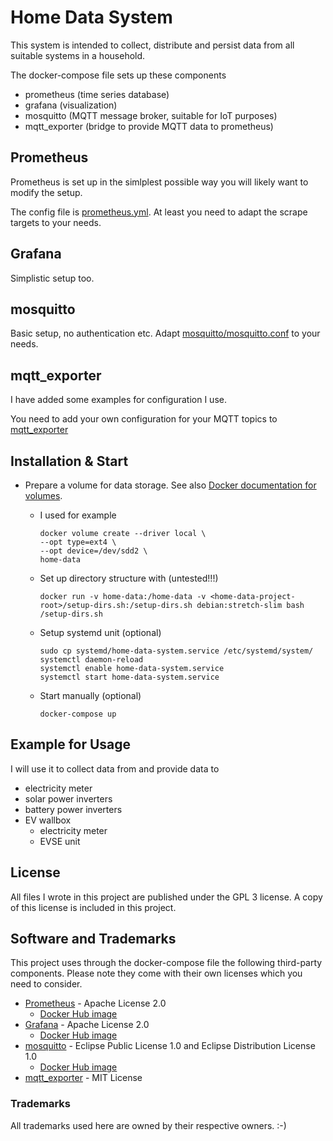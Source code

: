 # Home Data System

This system is intended to collect, distribute and persist data from all suitable systems in a household.

The docker-compose file sets up these components

* prometheus (time series database)
* grafana (visualization)
* mosquitto (MQTT message broker, suitable for IoT purposes)
* mqtt_exporter (bridge to provide MQTT data to prometheus)

## Prometheus

Prometheus is set up in the simlplest possible way you will likely want to modify the setup.

The config file is [prometheus.yml](prometheus.yml). At least you need to adapt the scrape targets to your needs.

## Grafana

Simplistic setup too.

## mosquitto

Basic setup, no authentication etc. Adapt [mosquitto/mosquitto.conf](mosquitto/mosquitto.conf) to your needs.

## mqtt_exporter

I have added some examples for configuration I use.

You need to add your own configuration for your MQTT topics to [mqtt_exporter](mqtt_exporter/config)

## Installation & Start

* Prepare a volume for data storage. See also [Docker documentation for volumes](https://docs.docker.com/storage/volumes/).
  * I used for example 

    ```
    docker volume create --driver local \
    --opt type=ext4 \
    --opt device=/dev/sdd2 \
    home-data
    ```

  * Set up directory structure with (untested!!!)

    ```
    docker run -v home-data:/home-data -v <home-data-project-root>/setup-dirs.sh:/setup-dirs.sh debian:stretch-slim bash /setup-dirs.sh
    ```

  * Setup systemd unit (optional)

    ```
    sudo cp systemd/home-data-system.service /etc/systemd/system/
    systemctl daemon-reload
    systemctl enable home-data-system.service
    systemctl start home-data-system.service
    ```

  * Start manually (optional)

    ```
    docker-compose up
    ```

## Example for Usage

I will use it to collect data from and provide data to

* electricity meter
* solar power inverters
* battery power inverters
* EV wallbox
  * electricity meter
  * EVSE unit

## License

All files I wrote in this project are published under the GPL 3 license. A copy of this license is included in this project.

## Software and Trademarks

This project uses through the docker-compose file the following third-party components. Please note they come with their own licenses which you need to consider.

* [Prometheus](https://prometheus.io/) - Apache License 2.0
  * [Docker Hub image](https://hub.docker.com/r/prom/prometheus/)
* [Grafana](https://grafana.com/) - Apache License 2.0
  * [Docker Hub image](https://hub.docker.com/r/grafana/grafana)
* [mosquitto](https://mosquitto.org/) - Eclipse Public License 1.0 and Eclipse Distribution License 1.0
  * [Docker Hub image](https://hub.docker.com/_/eclipse-mosquitto)
* [mqtt_exporter](https://github.com/bendikwa/mqtt_exporter) - MIT License

### Trademarks

All trademarks used here are owned by their respective owners. :-)
